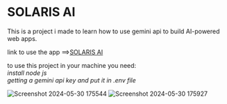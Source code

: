 # SOLARIS AI

This is a project i made to learn how to use gemini api to build AI-powered web apps.<br>
<p>link to use the app ==><a href="https://6658aa5ab69bc23d7c96785e--gilded-pika-22e05d.netlify.app" target="_blank">SOLARIS AI</a></p>

to use this project in your machine you need:<br>
*install node js*<br>
*getting a gemini api key and put it in .env file*


![Screenshot 2024-05-30 175544](https://github.com/yassir150/Solaris-AI/assets/112581277/dc8de8a8-3986-4164-a606-22745c49556a)
![Screenshot 2024-05-30 175927](https://github.com/yassir150/Solaris-AI/assets/112581277/de8b97a8-6d79-4422-9c60-ef14dbbc3357)
